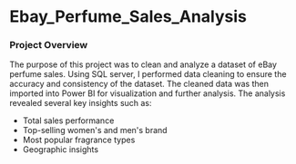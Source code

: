 # Ebay_Perfume_Sales_Analysis
### Project Overview 
The purpose of this project was to clean and analyze a dataset of eBay perfume sales. Using SQL server, I performed data cleaning to ensure the accuracy and consistency of the dataset. The cleaned data was then imported into Power BI for visualization and further analysis. The analysis revealed several key insights such as: 
  - Total sales performance 
  - Top-selling women's and men's brand
  - Most popular fragrance types
  - Geographic insights


